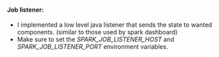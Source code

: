 
#### Job listener:

- I implemented a low level java listener that sends the state to wanted components. (similar to those used by spark dashboard)
- Make sure to set the *SPARK_JOB_LISTENER_HOST* and *SPARK_JOB_LISTENER_PORT* environment variables.

